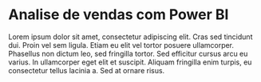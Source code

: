 # Analise de vendas com Power BI

Lorem ipsum dolor sit amet, consectetur adipiscing elit. Cras sed tincidunt dui. Proin vel sem ligula. Etiam eu elit vel tortor posuere ullamcorper. Phasellus non dictum leo, sed fringilla tortor. Sed efficitur cursus arcu eu varius. In ullamcorper eget elit et suscipit. Aliquam fringilla enim turpis, eu consectetur tellus lacinia a. Sed at ornare risus.

